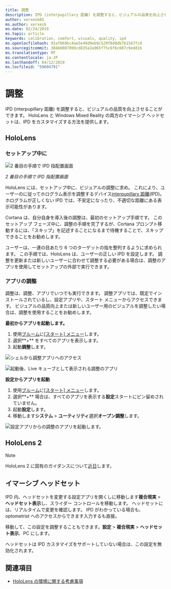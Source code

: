 ```yaml
---
title: 調整
description: IPD (interpupillary 距離) を調整すると、ビジュアルの品質を向上させることができます。 HoloLens と Windows Mixed Reality の両方のイマーシブ ヘッドセットは、IPD をカスタマイズする方法を提供します。
author: xerxesb85
ms.author: xerxesb
ms.date: 02/24/2019
ms.topic: article
keywords: calibration, comfort, visuals, quality, ipd
ms.openlocfilehash: 91af069bc4ae5e49d9eb9c529f0d0db7b1567fc8
ms.sourcegitcommit: 384b0087899cd835a3a965f75c6f6c607c9edd1b
ms.translationtype: MT
ms.contentlocale: ja-JP
ms.lasthandoff: 04/12/2019
ms.locfileid: "59604791"
---
```

# <a name="calibration"></a>調整

IPD (interpupillary 距離) を調整すると、ビジュアルの品質を向上させることができます。 HoloLens と Windows Mixed Reality の両方のイマーシブ ヘッドセットは、IPD をカスタマイズする方法を提供します。

## <a name="hololens"></a>HoloLens

### <a name="during-setup"></a>セットアップ中に

![2 番目の手順で IPD 指配置画面](images/ipd-finger-alignment-300px.jpg)<br>

*2 番目の手順で IPD 指配置画面*

HoloLens には、セットアップ中に、ビジュアルの調整に求め。 これにより、ユーザーのに従ってホログラム表示を調整するデバイス[interpupillary 距離](https://en.wikipedia.org/wiki/Interpupillary_distance)(IPD)。 ホログラムが正しくない IPD では、不安定になったり、不適切な距離にある表示可能性があります。

Cortana は、自分自身を導入後の調整は、最初のセットアップ手順です。 このセットアップ フェーズ中に、調整の手順を完了するが、Cortana プロンプト移動するには、「スキップ」を記述することになるまで待機することで、スキップできることをお勧めします。

ユーザーは、一連の目あたり 6 つのターゲットの指を整列するように求められます。 この手順では、HoloLens は、ユーザーの正しい IPD を設定します。 調整を更新または新しいユーザーに合わせて調整する必要がある場合は、調整のアプリを使用してセットアップの外部で実行できます。

### <a name="calibration-app"></a>アプリの調整

調整は、調整、アプリでいつでも実行できます。 調整アプリでは、既定でインストールされているし、設定アプリや、スタート メニューからアクセスできます。 ビジュアルの品質向上または新しいユーザー用のビジュアルを調整したい場合は、調整を使用することをお勧めします。

**最初からアプリを起動します。**
1. 使用[ブルーム](gestures.md#bloom)に[[スタート] メニュー](navigating-the-windows-mixed-reality-home.md#start-menu)します。
2. 選択**+** をすべてのアプリを表示します。
3. 起動**調整**します。

![シェルから調整アプリへのアクセス](images/calibration-shell.png)

![起動後、Live キューブとして表示される調整のアプリ](images/calibration-livecube-200px.png)

**設定からアプリを起動**
1. 使用[ブルーム](gestures.md#bloom)に[[スタート] メニュー](navigating-the-windows-mixed-reality-home.md#start-menu)します。
2. 選択**+** 場合は、すべてのアプリを表示する**設定**スタートにピン留めされていません。
3. 起動**設定**します。
4. 移動します**システム** > **ユーティリティ**選択**オープン調整**します。

![設定アプリからの調整のアプリを起動します。](images/calibration-settings-500px.jpg)

## <a name="hololens-2"></a>HoloLens 2

> [!NOTE]
> HoloLens 2 に固有のガイダンスについて[近日](index.md#news-and-notes)します。

## <a name="immersive-headsets"></a>イマーシブ ヘッドセット

IPD 内、ヘッドセットを変更する設定アプリを開くしに移動します**複合現実** > **ヘッドセット表示**し、スライダー コントロールを移動します。 ヘッドセットには、リアルタイムで変更を確認します。 IPD がわかっている場合も、optometrist へのアクセスからできます入力するも直接。

移動して、この設定を調整することもできます。**設定** > **複合現実** > **ヘッドセット表示**、PC にします。

ヘッドセットは IPD カスタマイズをサポートしていない場合は、この設定を無効化されます。

## <a name="see-also"></a>関連項目
* [HoloLens の環境に関する考慮事項](environment-considerations-for-hololens.md)
